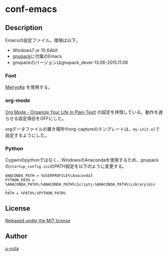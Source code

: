 conf-emacs
====

## Description

Emacsの設定ファイル。環境は以下。

* Windows7 or 10 64bit
* [gnupack](https://osdn.jp/projects/gnupack/)に付属のEmacs
* gnupackのバージョンはgnupack_devel-13.06-2015.11.08

### Font

[MeiryoKe](http://www.geocities.jp/meir000/meiryoKe/) を使用する。

### org-mode

[Org Mode - Organize Your Life In Plain Text!](http://doc.norang.ca/org-mode.html) の設定を拝借している。動作を遅らせる設定項目をOFFにした。

orgデータファイルの置き場所やorg-captureのテンプレートは、`my-init.el`で設定するようにした。

### Python

Cygwinのpythonではなく、WindowsのAnacondaを使用するため、gnupackの`startup_config.ini`のPATH設定を以下のように変更する。

```
ANACONDA_PATH = %USERPROFILE%\Anaconda3
PYTHON_PATH = %ANACONDA_PATH%;%ANACONDA_PATH%\Scripts;%ANACONDA_PATH%\Library\bin
...
PATH = %PATH%;%PYTHON_PATH%
```

## License

[Released under the MIT license](http://opensource.org/licenses/mit-license.php)

## Author

[u-yuta](https://github.com/u-yuta)
